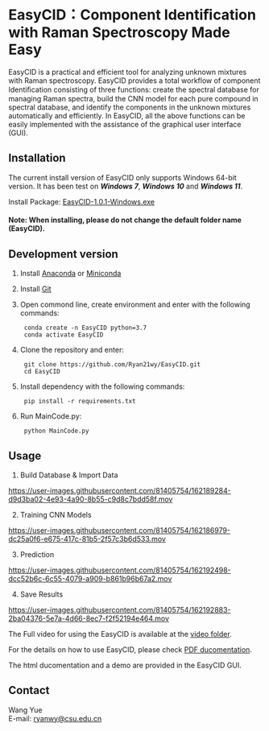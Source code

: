 # EasyCID：Component Identiﬁcation with Raman Spectroscopy Made Easy

EasyCID is a practical and efficient tool for analyzing unknown mixtures with Raman spectroscopy. EasyCID provides a total workflow of component Identiﬁcation consisting of three functions: create the spectral database for managing Raman spectra, build the CNN model for each pure compound in spectral database, and identify the components in the unknown mixtures automatically and efficiently. In EasyCID, all the above functions can be easily implemented with the assistance of the graphical user interface (GUI).

## Installation

The current install version of EasyCID only supports Windows 64-bit version. It has been test on _**Windows 7**_, _**Windows 10**_ and _**Windows 11**_.

Install Package: [EasyCID-1.0.1-Windows.exe](https://github.com/Ryan21wy/EasyCID/releases/download/v1.0.1/EasyCID.exe)

#### Note: When installing, please do not change the default folder name (EasyCID).

## Development version
  
1. Install [Anaconda](https://www.anaconda.com/) or [Miniconda](https://docs.conda.io/en/latest/miniconda.html)   
2. Install [Git](https://git-scm.com/downloads)  
4. Open commond line, create environment and enter with the following commands:  

        conda create -n EasyCID python=3.7
        conda activate EasyCID

5. Clone the repository and enter:  

        git clone https://github.com/Ryan21wy/EasyCID.git
        cd EasyCID

6. Install dependency with the following commands:  
        
        pip install -r requirements.txt
        
7. Run MainCode.py:  

        python MainCode.py

## Usage
1. Build Database & Import Data

https://user-images.githubusercontent.com/81405754/162189284-d9d3ba02-4e93-4a90-8b55-c9d8c7bdd58f.mov


2. Training CNN Models

https://user-images.githubusercontent.com/81405754/162186979-dc25a0f6-e675-417c-81b5-2f57c3b6d533.mov

3. Prediction

https://user-images.githubusercontent.com/81405754/162192498-dcc52b6c-6c55-4079-a909-b861b96b67a2.mov

4. Save Results

https://user-images.githubusercontent.com/81405754/162192883-2ba04376-5e7a-4d66-8ec7-f2f52194e464.mov

The Full video for using the EasyCID is available at the [video folder](https://github.com/Ryan21wy/EasyCID/blob/master/Videos).

For the details on how to use EasyCID, please check [PDF ducomentation](https://github.com/Ryan21wy/EasyCID/blob/master/Documentation.pdf). 

The html ducomentation and a demo are provided in the EasyCID GUI.

## Contact

Wang Yue   
E-mail: ryanwy@csu.edu.cn 
